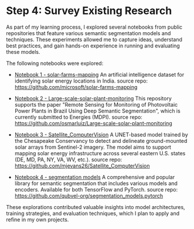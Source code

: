 # Step 4: Survey Existing Research

As part of my learning process, I explored several notebooks from public repositories that feature various semantic segmentation models and techniques. These experiments allowed me to capture ideas, understand best practices, and gain hands-on experience in running and evaluating these models.

The following notebooks were explored:

- [Notebook 1 - solar-farms-mapping](./InferenceDemo.ipynb)
	An artificial intelligence dataset for identifying solar energy locations in India.
	source repo: https://github.com/microsoft/solar-farms-mapping
	

- [Notebook 2 - Large-scale-solar-plant-monitoring](./PVNotebook.ipynb)
	This repository supports the paper "Remote Sensing for Monitoring of Photovoltaic Power Plants in Brazil Using Deep Semantic Segmentation", which is currently submitted to Energies (MDPI).
	source repo: https://github.com/osmarluiz/Large-scale-solar-plant-monitoring


- [Notebook 3 - Satellite_ComputerVision](./UNET_G4G_2019_solar.ipynb)
	A UNET-based model trained by the Chesapeake Conservancy to detect and delineate ground-mounted solar arrays from Sentinel-2 imagery. The model aims to support mapping solar energy infrastructure across several eastern U.S. states (DE, MD, PA, NY, VA, WV, etc.).
	source repo: https://github.com/mjevans26/Satellite_ComputerVision

	
- [Notebook 4 - segmentation models](./binary_segmentation_camvid.ipynb)
	 A comprehensive and popular library for semantic segmentation that includes various models and encoders. Available for both TensorFlow and PyTorch.
	source repo: https://github.com/qubvel-org/segmentation_models.pytorch

These explorations contributed valuable insights into model architectures, training strategies, and evaluation techniques, which I plan to apply and refine in my own projects.

